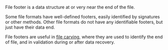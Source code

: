 File footer is a data structure at or very near the end of the file.

Some file formats have well-defined footers, easily identified by
signatures or other methods. Other file formats do not have any
identifiable footers, but just have their data end.

File footers are useful in [file carving](File_Carving "wikilink"),
where they are used to identify the end of file, and in validation
during or after data recovery.